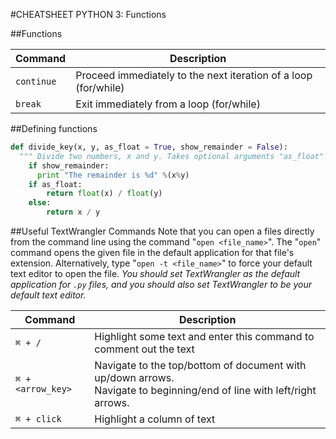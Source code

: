 #CHEATSHEET PYTHON 3: Functions

##Functions 

Command  |  Description 
----------|-------------
`continue` | Proceed immediately to the next iteration of a loop (for/while)
`break`    | Exit immediately from a loop (for/while)

##Defining functions
```python
def divide_key(x, y, as_float = True, show_remainder = False):
  """ Divide two numbers, x and y. Takes optional arguments "as_float" (default True) and "show_remainder" (default False). """
    if show_remainder:
      print "The remainder is %d" %(x%y)
    if as_float:
        return float(x) / float(y)
    else:
        return x / y 
```


##Useful TextWrangler Commands
Note that you can open a files directly from the command line using the command "`open <file_name>`". The "`open`" command opens the given file in the default application for that file's extension. 
Alternatively, type "`open -t <file_name>`" to force your default text editor to open the file.
*You should set TextWrangler as the default application for `.py` files, and you should also set TextWrangler to be your default text editor.*

Command  |  Description 
----------|-------------
`⌘ + /` | Highlight some text and enter this command to comment out the text
`⌘ + <arrow_key>` | Navigate to the top/bottom of document with up/down arrows. <br> Navigate to beginning/end of line with left/right arrows.
`⌘ + click` | Highlight a column of text 






